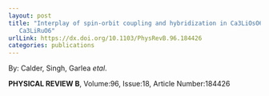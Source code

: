 ```yaml
---
layout: post
title: "Interplay of spin-orbit coupling and hybridization in Ca3LiOsO6 and
   Ca3LiRuO6"
urlLink: https://dx.doi.org/10.1103/PhysRevB.96.184426
categories: publications
---
```

By: Calder, Singh, Garlea *etal*.

**PHYSICAL REVIEW B**, Volume:96, Issue:18, Article Number:184426
